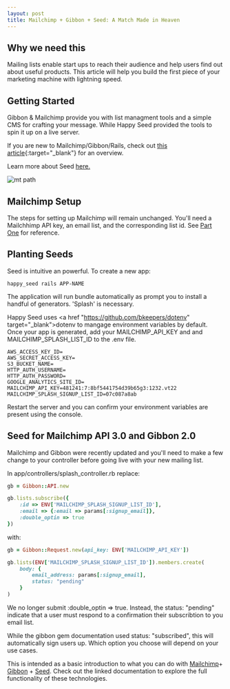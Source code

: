 ```yaml
---
layout: post
title: Mailchimp + Gibbon + Seed: A Match Made in Heaven
---
```


Why we need this
-------------------------
Mailing lists enable start ups to reach their audience and help users find out about useful products. This article will help you build the first piece of your marketing machine with lightning speed.

Getting Started
-------------------------

Gibbon & Mailchimp provide you with list managment tools and a simple CMS for crafting your message. While Happy Seed provided the tools to spin it up on a live server.

If you are new to Mailchimp/Gibbon/Rails, check out [this article](http://cheshireoctopus.github.io/blog/2014/01/23/mailchimp-plus-gibbon-plus-rails-create-a-basic-sign-up-form/){:target="_blank"} for an overview.

Learn more about Seed <a href="http://seed.happyfuncorp.com/" target="_blank">here.</a>

![mt path](http://earlyblogger.com/wp-content/uploads/2015/03/mailchimp.jpg)

Mailchimp Setup
-------------------------
The steps for setting up Mailchimp will remain unchanged. You'll need a Mailchhimp API key, an email list, and the corresponding list id. See <a href="http://cheshireoctopus.github.io/blog/2014/01/23/mailchimp-plus-gibbon-plus-rails-create-a-basic-sign-up-form/" target="_blank"> Part One</a> for reference.

Planting Seeds
-------------------------
Seed is intuitive an powerful. To create a new app:
```
happy_seed rails APP-NAME
```

The application will run bundle automatically as prompt you to install a handful of generators. 'Splash' is necessary.

Happy Seed uses <a href "https://github.com/bkeepers/dotenv" target="_blank">dotenv</a> to mangage environment variables by default. Once your app is generated, add your MAILCHIMP_API_KEY and and MAILCHIMP_SPLASH_LIST_ID to the .env file.

```	
AWS_ACCESS_KEY_ID=
AWS_SECRET_ACCESS_KEY=
S3_BUCKET_NAME=
HTTP_AUTH_USERNAME=
HTTP_AUTH_PASSWORD=
GOOGLE_ANALYTICS_SITE_ID=
MAILCHIMP_API_KEY=481241:7:8bf5441754d39b65g3:1232.vt22
MAILCHIMP_SPLASH_SIGNUP_LIST_ID=07c087a8ab
```

Restart the server and you can confirm your environment variables are present using the console.

Seed for Mailchimp API 3.0 and Gibbon 2.0
-------------------------

Mailchimp and Gibbon were recently updated and you'll need to make a few change to your controller before going live with your new mailing list.

In app/controllers/splash_controller.rb replace:

``` ruby
gb = Gibbon::API.new

gb.lists.subscribe({
	:id => ENV['MAILCHIMP_SPLASH_SIGNUP_LIST_ID'],
	:email => {:email => params[:signup_email]},
	:double_optin => true
})
```

with:

``` ruby
gb = Gibbon::Request.new(api_key: ENV['MAILCHIMP_API_KEY'])

gb.lists(ENV['MAILCHIMP_SPLASH_SIGNUP_LIST_ID']).members.create(
	body: {
		email_address: params[:signup_email], 
		status: "pending"
	}
)
```

We no longer submit :double_optin => true. Instead, the status: "pending" indicate that a user must respond to a confirmation their subscribtion to you email list.

While the gibbon gem documentation used status: "subscribed", this will automatically sign users up. Which option you choose will depend on your use cases.

This is intended as a basic introduction to what you can do with <a href="http://kb.mailchimp.com/api">Mailchimp</a>+ <a href="https://github.com/amro/gibbon">Gibbon</a> + <a href="seed.happyfuncorp.com">Seed</a>. Check out the linked documentation to explore the full functionality of these technologies.




